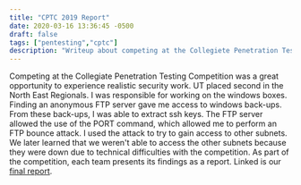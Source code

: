 ```yaml
---
title: "CPTC 2019 Report"
date: 2020-03-16 13:36:45 -0500
draft: false
tags: ["pentesting","cptc"]
description: "Writeup about competing at the Collegiete Penetration Testing Competition."
---
```


Competing at the Collegiate Penetration Testing Competition was a great opportunity to experience realistic security work. UT placed second in the North East Regionals. I was responsible for working on the windows boxes. Finding an anonymous FTP server gave me access to windows back-ups. From these back-ups, I was able to extract ssh keys. The FTP server allowed the use of the PORT command, which allowed me to perform an FTP bounce attack.  I used the attack to try to gain access to other subnets. We later learned that we weren't able to access the other subnets because they were down due to technical difficulties with the competition. As part of the competition, each team presents its findings as a report. Linked is our [final report](/docs/CPTC-Report.pdf).

